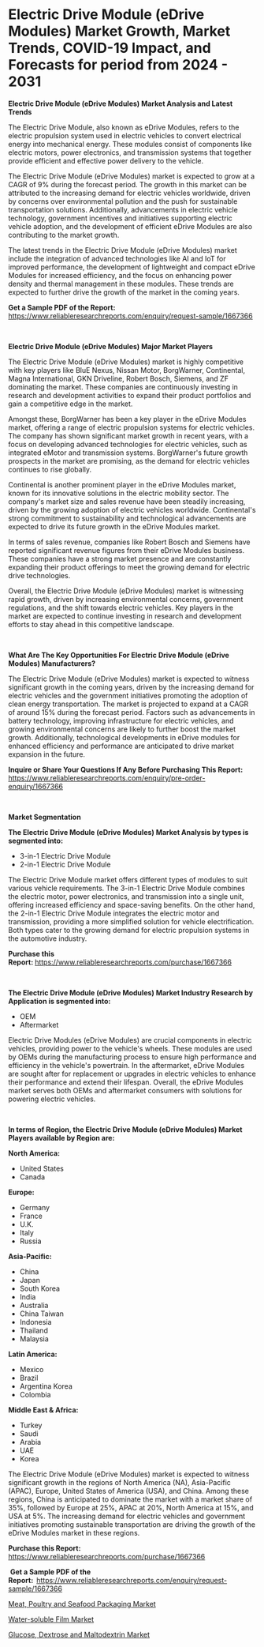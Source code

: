 <p><h1>Electric Drive Module (eDrive Modules) Market Growth, Market Trends, COVID-19 Impact, and Forecasts for period from 2024 - 2031</h1></p><p><strong>Electric Drive Module (eDrive Modules) Market Analysis and Latest Trends</strong></p>
<p><p>The Electric Drive Module, also known as eDrive Modules, refers to the electric propulsion system used in electric vehicles to convert electrical energy into mechanical energy. These modules consist of components like electric motors, power electronics, and transmission systems that together provide efficient and effective power delivery to the vehicle.</p><p>The Electric Drive Module (eDrive Modules) market is expected to grow at a CAGR of 9% during the forecast period. The growth in this market can be attributed to the increasing demand for electric vehicles worldwide, driven by concerns over environmental pollution and the push for sustainable transportation solutions. Additionally, advancements in electric vehicle technology, government incentives and initiatives supporting electric vehicle adoption, and the development of efficient eDrive Modules are also contributing to the market growth.</p><p>The latest trends in the Electric Drive Module (eDrive Modules) market include the integration of advanced technologies like AI and IoT for improved performance, the development of lightweight and compact eDrive Modules for increased efficiency, and the focus on enhancing power density and thermal management in these modules. These trends are expected to further drive the growth of the market in the coming years.</p></p>
<p><strong>Get a Sample PDF of the Report:&nbsp;</strong> <a href="https://www.reliableresearchreports.com/enquiry/request-sample/1667366">https://www.reliableresearchreports.com/enquiry/request-sample/1667366</a></p>
<p>&nbsp;</p>
<p><strong>Electric Drive Module (eDrive Modules) Major Market Players</strong></p>
<p><p>The Electric Drive Module (eDrive Modules) market is highly competitive with key players like BluE Nexus, Nissan Motor, BorgWarner, Continental, Magna International, GKN Driveline, Robert Bosch, Siemens, and ZF dominating the market. These companies are continuously investing in research and development activities to expand their product portfolios and gain a competitive edge in the market.</p><p>Amongst these, BorgWarner has been a key player in the eDrive Modules market, offering a range of electric propulsion systems for electric vehicles. The company has shown significant market growth in recent years, with a focus on developing advanced technologies for electric vehicles, such as integrated eMotor and transmission systems. BorgWarner's future growth prospects in the market are promising, as the demand for electric vehicles continues to rise globally.</p><p>Continental is another prominent player in the eDrive Modules market, known for its innovative solutions in the electric mobility sector. The company's market size and sales revenue have been steadily increasing, driven by the growing adoption of electric vehicles worldwide. Continental's strong commitment to sustainability and technological advancements are expected to drive its future growth in the eDrive Modules market.</p><p>In terms of sales revenue, companies like Robert Bosch and Siemens have reported significant revenue figures from their eDrive Modules business. These companies have a strong market presence and are constantly expanding their product offerings to meet the growing demand for electric drive technologies.</p><p>Overall, the Electric Drive Module (eDrive Modules) market is witnessing rapid growth, driven by increasing environmental concerns, government regulations, and the shift towards electric vehicles. Key players in the market are expected to continue investing in research and development efforts to stay ahead in this competitive landscape.</p></p>
<p>&nbsp;</p>
<p><strong>What Are The Key Opportunities For Electric Drive Module (eDrive Modules) Manufacturers?</strong></p>
<p><p>The Electric Drive Module (eDrive Modules) market is expected to witness significant growth in the coming years, driven by the increasing demand for electric vehicles and the government initiatives promoting the adoption of clean energy transportation. The market is projected to expand at a CAGR of around 15% during the forecast period. Factors such as advancements in battery technology, improving infrastructure for electric vehicles, and growing environmental concerns are likely to further boost the market growth. Additionally, technological developments in eDrive modules for enhanced efficiency and performance are anticipated to drive market expansion in the future.</p></p>
<p><strong>Inquire or Share Your Questions If Any Before Purchasing This Report:</strong> <a href="https://www.reliableresearchreports.com/enquiry/pre-order-enquiry/1667366">https://www.reliableresearchreports.com/enquiry/pre-order-enquiry/1667366</a></p>
<p>&nbsp;</p>
<p><strong>Market Segmentation</strong></p>
<p><strong>The Electric Drive Module (eDrive Modules) Market Analysis by types is segmented into:</strong></p>
<p><ul><li>3-in-1 Electric Drive Module</li><li>2-in-1 Electric Drive Module</li></ul></p>
<p><p>The Electric Drive Module market offers different types of modules to suit various vehicle requirements. The 3-in-1 Electric Drive Module combines the electric motor, power electronics, and transmission into a single unit, offering increased efficiency and space-saving benefits. On the other hand, the 2-in-1 Electric Drive Module integrates the electric motor and transmission, providing a more simplified solution for vehicle electrification. Both types cater to the growing demand for electric propulsion systems in the automotive industry.</p></p>
<p><strong>Purchase this Report:&nbsp;</strong><a href="https://www.reliableresearchreports.com/purchase/1667366">https://www.reliableresearchreports.com/purchase/1667366</a></p>
<p>&nbsp;</p>
<p><strong>The Electric Drive Module (eDrive Modules) Market Industry Research by Application is segmented into:</strong></p>
<p><ul><li>OEM</li><li>Aftermarket</li></ul></p>
<p><p>Electric Drive Modules (eDrive Modules) are crucial components in electric vehicles, providing power to the vehicle's wheels. These modules are used by OEMs during the manufacturing process to ensure high performance and efficiency in the vehicle's powertrain. In the aftermarket, eDrive Modules are sought after for replacement or upgrades in electric vehicles to enhance their performance and extend their lifespan. Overall, the eDrive Modules market serves both OEMs and aftermarket consumers with solutions for powering electric vehicles.</p></p>
<p>&nbsp;</p>
<p><strong>In terms of Region, the Electric Drive Module (eDrive Modules) Market Players available by Region are:</strong></p>
<p>
    <p> <strong> North America: </strong>
        <ul>
            <li>United States</li>
            <li>Canada</li>
        </ul>
        </p> 
    <p> <strong> Europe: </strong>
        <ul>
            <li>Germany</li>
            <li>France</li>
            <li>U.K.</li>
            <li>Italy</li>
            <li>Russia</li>
        </ul>
        </p> 
    <p> <strong> Asia-Pacific: </strong>
        <ul>
            <li>China</li>
            <li>Japan</li>
            <li>South Korea</li>
            <li>India</li>
            <li>Australia</li>
            <li>China Taiwan</li>
            <li>Indonesia</li>
            <li>Thailand</li>
            <li>Malaysia</li>
        </ul>
        </p> 
    <p> <strong> Latin America: </strong>
        <ul>
            <li>Mexico</li>
            <li>Brazil</li>
            <li>Argentina Korea</li>
            <li>Colombia</li>
        </ul>
        </p> 
    <p> <strong> Middle East & Africa: </strong>
        <ul>
            <li>Turkey</li>
            <li>Saudi</li>
            <li>Arabia</li>
            <li>UAE</li>
            <li>Korea</li>
        </ul>
    </p>
    </p>
<p><p>The Electric Drive Module (eDrive Modules) market is expected to witness significant growth in the regions of North America (NA), Asia-Pacific (APAC), Europe, United States of America (USA), and China. Among these regions, China is anticipated to dominate the market with a market share of 35%, followed by Europe at 25%, APAC at 20%, North America at 15%, and USA at 5%. The increasing demand for electric vehicles and government initiatives promoting sustainable transportation are driving the growth of the eDrive Modules market in these regions.</p></p>
<p><strong>Purchase this Report: </strong><a href="https://www.reliableresearchreports.com/purchase/1667366">https://www.reliableresearchreports.com/purchase/1667366</a></p>
<p>&nbsp;<strong>Get a Sample PDF of the Report:&nbsp;&nbsp;</strong><a href="https://www.reliableresearchreports.com/enquiry/request-sample/1667366">https://www.reliableresearchreports.com/enquiry/request-sample/1667366</a></p>
<p><strong></strong></p>
<p><p><a href="https://view.publitas.com/reportprime-1/meat-poultry-and-seafood-packaging-market-with-the-goal-of-estimating-the-market-size-and-future-growth-potential-of-various-market-segments-based-on-component-applications-end-user-and-region/">Meat, Poultry and Seafood Packaging Market</a></p><p><a href="https://view.publitas.com/reportprime-1/water-soluble-film-market-size-global-industry-overview-market-segmentation-and-forecast-2023-to-2030/">Water-soluble Film Market</a></p><p><a href="https://view.publitas.com/reportprime-1/glucose-dextrose-and-maltodextrin-market-centers-on-aspects-such-as-market-growth-market-share-market-opportunity-and-projected-forecasts-spanning-from-2023-to-2030/">Glucose, Dextrose and Maltodextrin Market</a></p></p>
